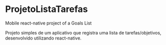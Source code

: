 # ProjetoListaTarefas
Mobile react-native project of a Goals List

Projeto simples de um aplicativo que registra uma lista de tarefas/objetivos, desenvolvido utilizando react-native.
